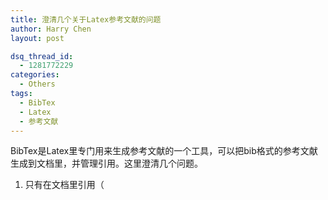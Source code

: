 ```yaml
---
title: 澄清几个关于Latex参考文献的问题
author: Harry Chen
layout: post

dsq_thread_id:
  - 1281772229
categories:
  - Others
tags:
  - BibTex
  - Latex
  - 参考文献
---
```


  BibTex是Latex里专门用来生成参考文献的一个工具，可以把bib格式的参考文献生成到文档里，并管理引用。这里澄清几个问题。

  1. 只有在文档里引用（
